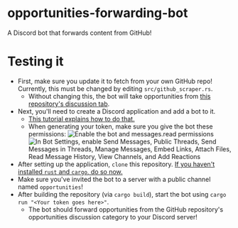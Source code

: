 # opportunities-forwarding-bot
A Discord bot that forwards content from GitHub!

# Testing it
 * First, make sure you update it to fetch from your own GitHub repo! Currently, this must be changed by editing `src/github_scraper.rs`.
   * Without changing this, the bot will take opportunities from [this repository's discussion tab](https://github.com/UWAppDev/opportunities-forwarding-bot/discussions/categories/opportunities).
 * Next, you'll need to create a Discord application and add a bot to it.
   * [This tutorial explains how to do that.](https://discordjs.guide/preparations/setting-up-a-bot-application.html#creating-your-bot)
   * When generating your token, make sure you give the bot these permissions:
     ![Enable the `bot` and `messages.read` permissions](https://user-images.githubusercontent.com/46334387/134440907-ddb5a504-4f01-4828-ab72-9cab788c86a3.png)
     ![In `Bot Settings`, enable `Send Messages`, `Public Threads`, `Send Messages in Threads`, `Manage Messages`, `Embed Links`, `Attach Files`, `Read Message History`, `View Channels`, and `Add Reactions`](https://user-images.githubusercontent.com/46334387/134440921-61e8162e-a445-49e7-bc3e-22b74466ade3.png)
 * After setting up the application, `clone` this repository. [If you haven't installed `rust` and `cargo`, do so now.](https://www.rust-lang.org/)
 * Make sure you've invited the bot to a server with a public channel named `opportunities`!
 * After building the repository (via `cargo build`), start the bot using `cargo run "<Your token goes here>"`.
   * The bot should forward opportunities from the GitHub repository's opportunities discussion category to your Discord server!
